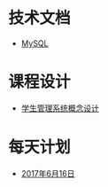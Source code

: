 # 技术文档
* [MySQL](MySQL.md)

# 课程设计

* [学生管理系统概念设计](Design/Stu.md)

# 每天计划

* [2017年6月16日](Diary/20170616.md)
